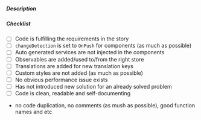 ##### Description

##### Checklist
- [ ] Code is fulfilling the requirements in the story
- [ ]  `changeDetection` is set to `OnPush` for components (as much as possible)
- [ ] Auto generated services are not injected in the components
- [ ] Observables are added/used to/from the right store
- [ ] Translations are added for new translation keys
- [ ] Custom styles are not added (as much as possible)
- [ ] No obvious performance issue exists
- [ ] Has not introduced new solution for an already solved problem
- [ ] Code is clean, readable and self-documenting
-  no code duplication, no comments (as mush as possible), good function names and etc

